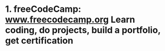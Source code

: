 # 1. freeCodeCamp: www.freecodecamp.org Learn coding, do projects, build a portfolio, get certification
